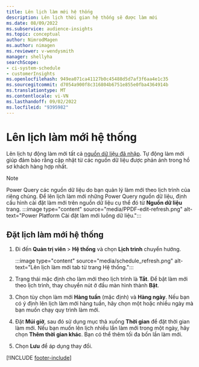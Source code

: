 ```yaml
---
title: Lên lịch làm mới hệ thống
description: Lên lịch thời gian hệ thống sẽ được làm mới
ms.date: 08/09/2022
ms.subservice: audience-insights
ms.topic: conceptual
author: NimrodMagen
ms.author: nimagen
ms.reviewer: v-wendysmith
manager: shellyha
searchScope:
- ci-system-schedule
- customerInsights
ms.openlocfilehash: 949ea071ca41127b0c45488d5d7af3f6aa4e1c35
ms.sourcegitcommit: d7054a900f8c316804b6751e855e0fba4364914b
ms.translationtype: MT
ms.contentlocale: vi-VN
ms.lasthandoff: 09/02/2022
ms.locfileid: "9395982"
---
```

# <a name="schedule-system-refresh"></a>Lên lịch làm mới hệ thống

Lên lịch tự động làm mới tất cả [nguồn dữ liệu đã nhập](data-sources.md). Tự động làm mới giúp đảm bảo rằng cập nhật từ các nguồn dữ liệu được phản ánh trong hồ sơ khách hàng hợp nhất.

> [!NOTE]
> Power Query các nguồn dữ liệu do bạn quản lý làm mới theo lịch trình của riêng chúng. Để lên lịch làm mới những Power Query nguồn dữ liệu, định cấu hình cài đặt làm mới trên nguồn dữ liệu cụ thể đó từ **Nguồn dữ liệu** trang.
> :::image type="content" source="media/PPDF-edit-refresh.png" alt-text="Power Platform Cài đặt làm mới luồng dữ liệu.":::

## <a name="set-system-refresh-schedule"></a>Đặt lịch làm mới hệ thống

1. Đi đến **Quản trị viên** > **Hệ thống** và chọn **Lịch trình** chuyển hướng.

   :::image type="content" source="media/schedule_refresh.png" alt-text="Lên lịch làm mới tab từ trang Hệ thống.":::

1. Trạng thái mặc định cho làm mới theo lịch trình là **Tắt**. Để bật làm mới theo lịch trình, thay chuyển nút ở đầu màn hình thành **Bật**.

1. Chọn tùy chọn làm mới **Hàng tuần** (mặc định) và **Hàng ngày**. Nếu bạn có ý định lên lịch làm mới hàng tuần, hãy chọn một hoặc nhiều ngày mà bạn muốn chạy quy trình làm mới.

1. Đặt **Múi giờ**, sau đó sử dụng mục thả xuống **Thời gian** để đặt thời gian làm mới. Nếu bạn muốn lên lịch nhiều lần làm mới trong một ngày, hãy chọn **Thêm thời gian khác**. Bạn có thể thêm tối đa bốn lần làm mới.

1. Chọn **Lưu** để áp dụng thay đổi.

[!INCLUDE [footer-include](includes/footer-banner.md)]
